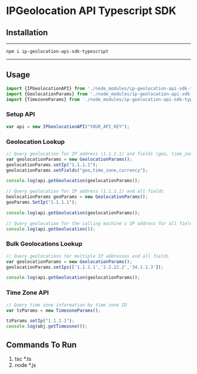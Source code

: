 # IPGeolocation API Typescript SDK

## Installation
------------
    npm i ip-geolocation-api-sdk-typescript
------------
    
## Usage
```ts
import {IPGeolocationAPI} from './node_modules/ip-geolocation-api-sdk-typescript/IPGeolocationAPI';
import {GeolocationParams} from './node_modules/ip-geolocation-api-sdk-typescript/IPGeolocationAPI';
import {TimezoneParams} from './node_modules/ip-geolocation-api-sdk-typescript/IPGeolocationAPI';
```
### Setup API
```ts
var api = new IPGeolocationAPI("YOUR_API_KEY");
```

### Geolocation Lookup
```ts
// Query geolocation for IP address (1.1.1.1) and fields (geo, time_zone and currency)
var geolocationParams = new GeolocationParams();
geolocationParams.setIp("1.1.1.1"); 
geolocationParams.setFields("geo,time_zone,currency");

console.log(api.getGeolocation(geolocationParams));

// Query geolocation for IP address (1.1.1.1) and all fields
GeolocationParams geoParams = new GeolocationParams();
geoParams.SetIp("1.1.1.1");

console.log(api.getGeolocation(geolocationParams));

// Query geolocation for the calling machine's IP address for all fields
console.log(api.getGeolocation());
```

### Bulk Geolocations Lookup
```ts
// Query geolocations for multiple IP addresses and all fields
var geolocationParams = new GeolocationParams();
geolocationParams.setIps(['1.1.1.1','2.2.22.2','34.1.1.3']);

console.log(api.getGeolocation(geolocationParams));
```

### Time Zone API
```ts
// Query time zone information by time zone ID
var tzParams = new TimezoneParams();

tzParams.setIp("1.1.1.1");
console.log(obj.getTimezone());
```
## Commands To Run
1. tsc *.ts
2. node *.js

